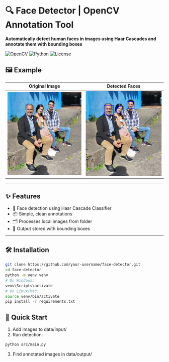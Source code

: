 # 🔍 Face Detector | OpenCV Annotation Tool

**Automatically detect human faces in images using Haar Cascades and annotate them with bounding boxes**

[![OpenCV](https://img.shields.io/badge/OpenCV-5.0-blue?logo=opencv)](https://opencv.org/)
[![Python](https://img.shields.io/badge/Python-3.8+-green?logo=python)](https://python.org)
[![License](https://img.shields.io/badge/License-MIT-yellow)](LICENSE)

## 🖼️ Example

| Original Image | Detected Faces |
|----------------|----------------|
| ![Input](data/input/sample.jpg) | ![Output](data/output/sample_processed.jpg) |

---

## ✨ Features
- 🧠 Face detection using Haar Cascade Classifier
- 📦 Simple, clean annotations
- 🗂️ Processes local images from folder
- 💾 Output stored with bounding boxes

---

## 🛠️ Installation
```bash
git clone https://github.com/your-username/face-detector.git
cd face-detector
python -m venv venv
# On Windows:
venv\Scripts\activate
# On Linux/Mac:
source venv/bin/activate
pip install -r requirements.txt
```

## 🚀 Quick Start
1. Add images to data/input/
2. Run detection:
```bash
python src/main.py
```
3. Find annotated images in data/output/
